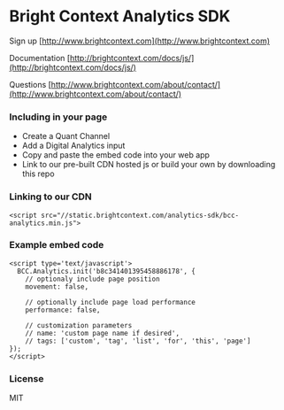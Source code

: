 
# Bright Context Analytics SDK

Sign up
[http://www.brightcontext.com](http://www.brightcontext.com)

Documentation
[http://brightcontext.com/docs/js/](http://brightcontext.com/docs/js/)

Questions
[http://www.brightcontext.com/about/contact/](http://www.brightcontext.com/about/contact/)


### Including in your page

- Create a Quant Channel
- Add a Digital Analytics input
- Copy and paste the embed code into your web app
- Link to our pre-built CDN hosted js or build your own by downloading this repo


### Linking to our CDN

    <script src="//static.brightcontext.com/analytics-sdk/bcc-analytics.min.js">

### Example embed code

    <script type='text/javascript'>
      BCC.Analytics.init('b8c341401395458886178', {
        // optionaly include page position
        movement: false,

        // optionally include page load performance
        performance: false,

        // customization parameters
        // name: 'custom page name if desired',
        // tags: ['custom', 'tag', 'list', 'for', 'this', 'page']
    });
    </script>

### License

MIT

